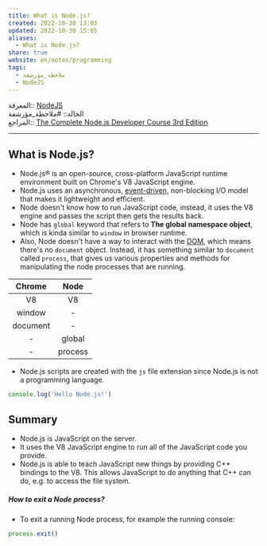 ```yaml
---  
title: What is Node.js?  
created: 2022-10-30 13:03  
updated: 2022-10-30 15:05  
aliases:  
  - What is Node.js?  
share: true  
website: en/notes/programming  
tags:  
  - ملاحظة_مؤرشفة  
  - NodeJS  
---  
```

  
  
  
المعرفة:: [NodeJS](NodeJS)  
الحالة:: #ملاحظة_مؤرشفة  
المراجع:: [The Complete Node.js Developer Course 3rd Edition](The%20Complete%20Node.js%20Developer%20Course%203rd%20Edition)  
  
---  
  
## What is Node.js?  
  
- Node.js® is an open-source, cross-platform JavaScript runtime environment built on Chrome's V8 JavaScript engine.  
- Node.js uses an asynchronous, [event-driven](./JavaScript%20Events.md), non-blocking I/O model that makes it lightweight and efficient.  
- Node doesn't know how to run JavaScript code, instead, it uses the V8 engine and passes the script then gets the results back.  
- Node has `global` keyword that refers to **The global namespace object**, which is kinda similar to `window` in browser runtime.  
- Also, Node doesn't have a way to interact with the [DOM](./JavaScript%20DOM.md), which means there's no `document` object. Instead, it has something similar to `document` called `process`, that gives us various properties and methods for manipulating the node processes that are running.  
  
| **Chrome** | **Node** |  
| :--------: | :------: |  
|     V8     |    V8    |  
|   window   |     -    |  
|  document  |     -    |  
|      -     |  global  |  
|      -     |  process |  
  
- Node.js scripts are created with the `js` file extension since Node.js is not a programming language.  
  
```js  
console.log('Hello Node.js!')  
```  
  
## Summary  
  
- Node.js is JavaScript on the server.  
- It uses the V8 JavaScript engine to run all of the JavaScript code you provide.  
- Node.js is able to teach JavaScript new things by providing C++ bindings to the V8. This allows JavaScript to do anything that C++ can do, e.g. to access the file system.  
  
##### How to exit a Node process?  
  
- To exit a running Node process, for example the running console:  
  
```js  
process.exit()  
```  
